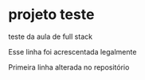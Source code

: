 # projeto teste
 teste da aula de full stack

Esse linha foi acrescentada legalmente

Primeira linha alterada no repositório

